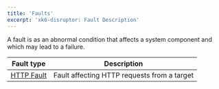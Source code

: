 ```yaml
---
title: 'Faults'
excerpt: 'xk6-disruptor: Fault Description'
---
```


A fault is as an abnormal condition that affects a system component and which may lead to a failure.

| Fault type | Description |
| ---------- | ---------- |
| [HTTP Fault](/javascript-api/xk6-disruptor/api/faults/http) | Fault affecting HTTP requests from a target |

